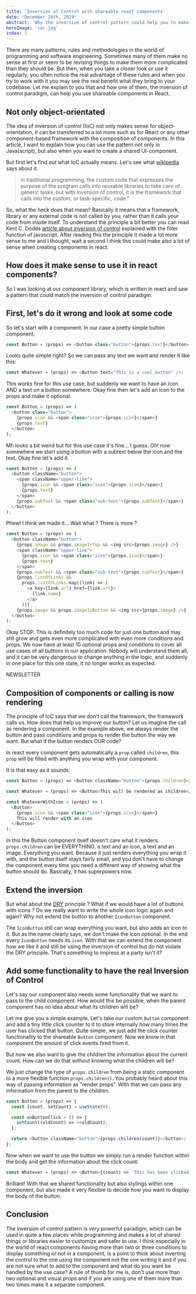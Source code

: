 ```yaml
---
title: 'Inversion of Control with shareable react components'
date: 'December 28th, 2019'
abstract: 'Why the inversion of control pattern could help you to make every component in react safer and cleaner'
heroImage: 'car.jpg'
index: 1
---
```


There are many patterns, rules and methodologies in the world of programming and software engineering.
Sometimes many of them make no sense at first or seem to be revising things to make them more complicated than they should be.
But then, when you take a closer look or use it regularly, you often notice the real advantage of these rules and when you try to work with it you may see the real benefit what they bring to your codebase.
Let me explain to you that and how one of them, the inversion of control paradigm, can help you use shareable components in React.

## Not only object-orientated

The idea of inversion of control (IoC) not only makes sense for object-orientation, it can be transferred to a lot more such as for React or any other component-based framework with the composition of components. In this article, I want to explain how you can use the pattern not only in Java(script), but also when you want to create a shared UI-component.

But first let's find out what IoC actually means. Let's see what [wikipedia](https://en.wikipedia.org/wiki/Inversion_of_control) says about it.

> in traditional programming, the custom code that expresses the purpose of the program calls into reusable libraries to take care of generic tasks, but with inversion of control, it is the framework that calls into the custom, or task-specific, code."

So, what the heck does that mean? Basically it means that a framework, library or any external code is not called by you, rather than it calls your code from inside itself.
To understand the principle a bit better you can read Kent C. Dodds [article about inversion of control](https://kentcdodds.com/blog/inversion-of-control) explained with the filter function of javascript. After reading this the principle it made a lot more sense to me and I thought, wait a second I think this could make also a lot of sense when creating components in react.

## How does it make sense to use it in react components?

So I was looking at our component library, which is written in react and saw a pattern that could match the inversion of control paradigm.

## First, let's do it wrong and look at some code

So let's start with a component. In our case a pretty simple button component.

```js
const Button = (props) => <button class="button">{props.text}</button>;
```

Looks quite simple right? So we can pass any text we want and render it like this:

```js
const Whatever = (props) => <Button text="This is a cool button" />;
```

This works fine for this use case, but suddenly we want to have an icon AND a text on a button somewhere. Okay fine then let's add an icon to the props and make it optional.

```js
const Button = (props) => (
  <button class="button">
    {props.icon && <span class="icon">{props.icon}</span>}
    {props.text}
  </button>
);
```

Mh looks a bit weird but for this use case it's fine... I guess. Oh! now somewhere we start using a button with a subtext below the icon and the text. Okay fine let's add it.

```js
const Button = (props) => (
  <button className="button">
    <span className="upper-line">
      {props.icon && <span class="icon">{props.icon}</span>}
      {props.text}
    </span>
    {props.subText && <span class="sub-text">{props.subText}</span>}
  </button>
);
```

Phew! I think we made it... Wait what ? There is more ?

```js
const Button = (props) => (
  <button className="button">
    {props.image && props.imageIsTop && <img src={props.image} />}
    <span className="upper-line">
      {props.icon && <span class="icon">{props.icon}</span>}
      {props.text}
    </span>
    {props.subText && <span class="sub-text">{props.subText}</span>}
    {props.listOfLinks &&
      props.listOfLinks.map((link) => (
        <a key={link.url} href={link.url}>
          {link.name}
        </a>
      ))}
    {props.image && props.imageIsBottom && <img src={props.image} />}
  </button>
);
```

Okay STOP. This is definitely too much code for just one button and may still grow and gets even more complicated with even more conditions and props. We now have at least 10 optional props and conditions to cover all use cases of all buttons in our application.
Nobody will understand them all, and it can be very dangerous to change anything in the logic, and suddenly in one place for this one state, it no longer works as expected.

NEWSLETTER

## Composition of components or calling is now rendering

The principle of IoC says that we don't call the framework, the framework calls us. How does that help us improve our button?
Let us imagine the call as rendering a component. In the example above, we always render the button and pass conditions and props to render the button the way we want. But what if the button renders OUR code?

In react every component gets automatically a `prop` called `children`, this `prop` will be filled with anything you wrap with your component.

It is that easy as it sounds:

```js
const Button = (props) => <button className="button">{props.children}</button>;

const Whatever = (props) => <Button>This will be rendered as children</Button>;

const WhateverWithIcon = (props) => (
  <Button>
    {props.icon && <span class="icon">{props.icon}</span>}
    This will render with an icon
  </Button>
);
```

In this the Button component itself doesn't care what it renders. `props.children` can be EVERYTHING, a text and an icon, a text and an image. Everything you want. Because it just renders everything you wrap it with, and the button itself stays fairly small, and you don't have to change the component every time you need a different way of showing what the button should do. Basically, it has superpowers now.

## Extend the inversion

But what about the [DRY](https://en.wikipedia.org/wiki/Don%27t_repeat_yourself) principle ? What if we would have a lot of buttons with icons ? Do we really want to write the whole icon logic again and again?
Why not extend the button to another `IconButton` component.

The `IconButton` still can wrap everything you want, but also adds an icon to it. But as the name clearly says, we don't make the icon optional. In the end every `IconButton` needs its `icon`.
With that we can extend the component how we like it and still be using the inversion of control but do not violate the DRY principle. That's something to impress at a party isn't it?

## Add some functionality to have the real Inversion of Control

Let's say our component also needs some functionality that we want to pass to the child component. How would this be possible, when the parent component has no idea about what its children will be?

Let me give you a simple example. Let's take our custom `Button` component and add a tiny little click counter to it to store internally how many times the user has clicked that button.
Quite simple, we just add the click counter functionality to the shareable `Button` component.
Now we know in that component the amount of click events fired from it.

But now we also want to give the children the information about the current count. How can we do that without knowing what the children will be?

We just change the type of `props.children` from being a static component to a more flexible function `props.children()`. You probably heard about this way of passing information as "render props". With that we can pass any information from the parent to the children.

```js
const Button = (props) => {
  const [count, setCount] = useState(0);

  const onButtonClick = () => {
    setCount((oldCount) => ++oldCount);
  };

  return <button className="button">{props.children(count)}</button>;
};
```

Now when we want to use the button we simply run a render function within the body and get the information about the click count:

```js
const Whatever = (props) => <Button>{(count) => `This has been clicked ${count} times`}</Button>;
```

Brilliant! With that we shared functionality but also stylings within one component, but also made it very flexible to decide how you want to display the body of the button.

## Conclusion

The inversion of control pattern is very powerful paradigm, which can be used in quite a few places while programming and makes a lot of shared things or libraries easier to customize and safer to use.
I think especially in the world of react components having more than two or three conditions to display something or not in a component, is a point to think about inverting the control to the one using the component not the one writing it and if you are not sure what to add to the component and what do you want be handled by the use case? A rule of thumb for me is, don't use more than two optional and visual props and if you are using one of them more than two times make it a separate component.
